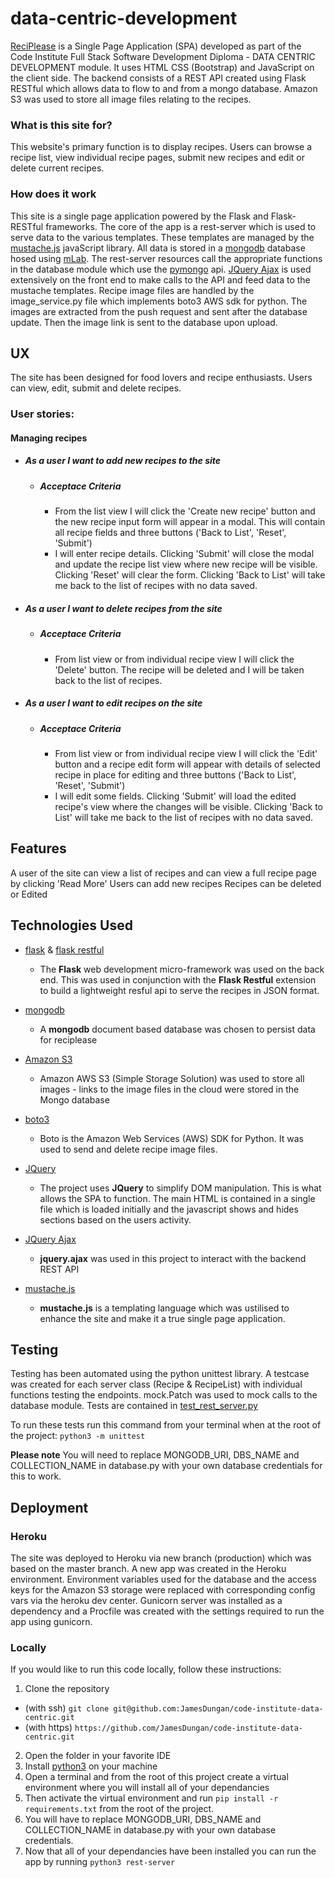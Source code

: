 # data-centric-development

[ReciPlease](https://code-institute-data-centric.herokuapp.com/) is a Single Page Application (SPA) developed as part of the Code Institute Full Stack Software Development Diploma - DATA CENTRIC DEVELOPMENT module. It uses HTML CSS (Bootstrap) and JavaScript on the client side. The backend consists of a REST API created using Flask RESTful which allows data to flow to and from a mongo database. Amazon S3 was used to store all image files relating to the recipes. 

### What is this site for?
 
This website's primary function is to display recipes. Users can browse a recipe list, view individual recipe pages, submit new recipes and edit or delete current recipes.
 
### How does it work
 
This site is a single page application powered by the Flask and Flask-RESTful frameworks. The core of the app is a rest-server which is used to serve data to the various templates. These templates are managed by the [mustache.js](https://mustache.github.io/) javaScript library. All data is stored in a [mongodb](https://www.mongodb.com/) database hosed using [mLab](https://mlab.com/welcome/). The rest-server resources call the appropriate functions in the database module which use the [pymongo](https://api.mongodb.com/python/current/) api. [JQuery Ajax](http://api.jquery.com/jquery.ajax/) is used extensively on the front end to make calls to the API and feed data to the mustache templates. Recipe image files are handled by the image_service.py file which implements boto3 AWS sdk for python. The images are extracted from the push request and sent after the database update. Then the image link is sent to the database upon upload.

 
## UX

The site has been designed for food lovers and recipe enthusiasts. Users can view, edit, submit and delete recipes.

### User stories: 

#### Managing recipes
- ##### As a user I want to add new recipes to the site
  - ##### Acceptace Criteria
    - From the list view I will click the 'Create new recipe' button and the new recipe input form will appear in a modal. This will contain all recipe fields and three buttons ('Back to List', 'Reset', 'Submit')
    - I will enter recipe details. Clicking 'Submit' will close the modal and update the recipe list view where new recipe will be visible. Clicking 'Reset' will clear the form. Clicking 'Back to List' will take me back to the list of recipes with no data saved. 
- ##### As a user I want to delete recipes from the site
    - ##### Acceptace Criteria 
        - From list view or from individual recipe view I will click the 'Delete' button. The recipe will be deleted and I will be taken back to the list of recipes.

- ##### As a user I want to edit recipes on the site
    - ##### Acceptace Criteria
        - From list view or from individual recipe view I will click the 'Edit' button and a recipe edit form will appear with details of selected recipe in place for editing and three buttons ('Back to List', 'Reset', 'Submit')
        - I will edit some fields. Clicking 'Submit' will load the edited recipe's view where the changes will be visible. Clicking 'Back to List' will take me back to the list of recipes with no data saved.


## Features

A user of the site can view a list of recipes and can view a full recipe page by clicking 'Read More'
Users can add new recipes
Recipes can be deleted or Edited
 

## Technologies Used


- [flask](http://flask.pocoo.org/docs/1.0/#user-s-guide) & [flask restful](https://flask-restful.readthedocs.io/en/latest/)
    - The **Flask** web development micro-framework was used on the back end. This was used in conjunction with the **Flask Restful** extension to build a lightweight resful api to serve the recipes in JSON format.

- [mongodb](https://www.mongodb.com/)
    - A **mongodb** document based database was chosen to persist data for reciplease

- [Amazon S3](https://aws.amazon.com/s3/?nc2=h_m1)
    - Amazon AWS S3 (Simple Storage Solution) was used to store all images - links to the image files in the cloud were stored in the Mongo database

- [boto3](https://boto3.amazonaws.com/v1/documentation/api/latest/index.html)
    - Boto is the Amazon Web Services (AWS) SDK for Python. It was used to send and delete recipe image files. 

- [JQuery](https://jquery.com)
    - The project uses **JQuery** to simplify DOM manipulation. This is what allows the SPA to function. The main HTML is contained in a single file which is loaded initially and the javascript shows and hides sections based on the users activity. 

- [JQuery Ajax](http://api.jquery.com/jquery.ajax/)
    - **jquery.ajax** was used in this project to interact with the backend REST API

- [mustache.js](https://mustache.github.io/)
    - **mustache.js** is a templating language which was ustilised to enhance the site and make it a true single page application. 




## Testing

Testing has been automated using the python unittest library. A testcase was created for each server class (Recipe & RecipeList) with individual functions testing the endpoints. mock.Patch was used to mock calls to the database module. Tests are contained in [test_rest_server.py](https://github.com/JamesDungan/code-institute-data-centric/blob/production/test_rest_server.py)

To run these tests run this command from your terminal when at the root of the project: `python3 -m unittest`

**Please note** You will need to replace MONGODB_URI, DBS_NAME and COLLECTION_NAME in database.py with your own database credentials for this to work. 

## Deployment

### Heroku

The site was deployed to Heroku via new branch (production) which was based on the master branch. A new app was created in the Heroku environment. Environment variables used for the database and the access keys for the Amazon S3 storage were replaced with corresponding config vars via the heroku dev center. Gunicorn server was installed as a dependency and a Procfile was created with the settings required to run the app using gunicorn. 

### Locally

If you would like to run this code locally, follow these instructions:

1. Clone the repository 
  * (with ssh) `git clone git@github.com:JamesDungan/code-institute-data-centric.git` 
  * (with https) `https://github.com/JamesDungan/code-institute-data-centric.git`
2. Open the folder in your favorite IDE
3. Install [python3](https://www.python.org/downloads/) on your machine 
4. Open a terminal and from the root of this project create a virtual environment where you will install all of your dependancies
5. Then activate the virtual environment and run `pip install -r requirements.txt` from the root of the project.
6. You will have to replace MONGODB_URI, DBS_NAME and COLLECTION_NAME in database.py with your own database credentials.     
6. Now that all of your dependancies have been installed you can run the app by running `python3 rest-server`

